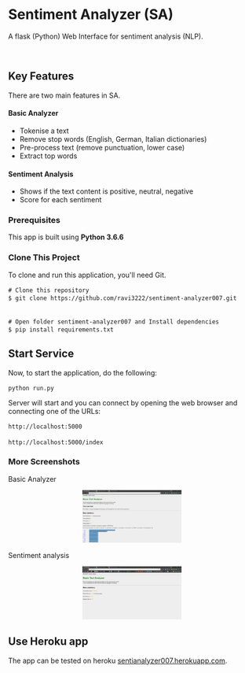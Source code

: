# Sentiment Analyzer (SA)

A flask (Python) Web Interface for sentiment analysis (NLP).

<p align="center">
<img src="https://github.com/ravi3222/sentiment-analyzer007/blob/master/images/home.PNG" alt="Drawing" style="width:0%;"/>
</p>

## Key Features
There are two main features in SA.

#### Basic Analyzer
* Tokenise a text
* Remove stop words (English, German, Italian dictionaries)
* Pre-process text (remove punctuation, lower case)
* Extract top words

#### Sentiment Analysis
* Shows if the text content is positive, neutral, negative
* Score for each sentiment


### Prerequisites

This app is built using **Python 3.6.6**


### Clone This Project

To clone and run this application, you'll need Git.

    # Clone this repository
    $ git clone https://github.com/ravi3222/sentiment-analyzer007.git
    

    # Open folder sentiment-analyzer007 and Install dependencies
    $ pip install requirements.txt
    

## Start Service
Now, to start the application, do the following:

    python run.py

Server will start and  you can connect by opening the web browser and connecting one of the URLs:

    http://localhost:5000

    http://localhost:5000/index

### More Screenshots
Basic Analyzer

<p align="center">
<img src="https://github.com/ravi3222/sentiment-analyzer007/blob/master/images/basic_analyzer.PNG" alt="Drawing" style="width:40%;"/>
</p>

Sentiment analysis

<p align="center">
<img src="https://github.com/ravi3222/sentiment-analyzer007/blob/master/images/sent_analyzer.PNG" alt="Drawing" style="width:40%;"/>
</p>

## Use Heroku app

The app can be tested on heroku [sentianalyzer007.herokuapp.com](https://sentianalyzer007.herokuapp.com/).

